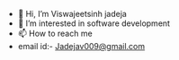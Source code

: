 - 👋 Hi, I’m Viswajeetsinh jadeja
- 👀 I’m interested in software development
- 📫 How to reach me 
- email id:- Jadejav009@gmail.com

<!---
vishwa9990/vishwa9990 is a ✨ special ✨ repository because its `README.md` (this file) appears on your GitHub profile.
You can click the Preview link to take a look at your changes.
--->
